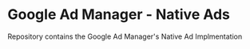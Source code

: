 # Google Ad Manager - Native Ads

Repository contains the Google Ad Manager's Native Ad Implmentation
